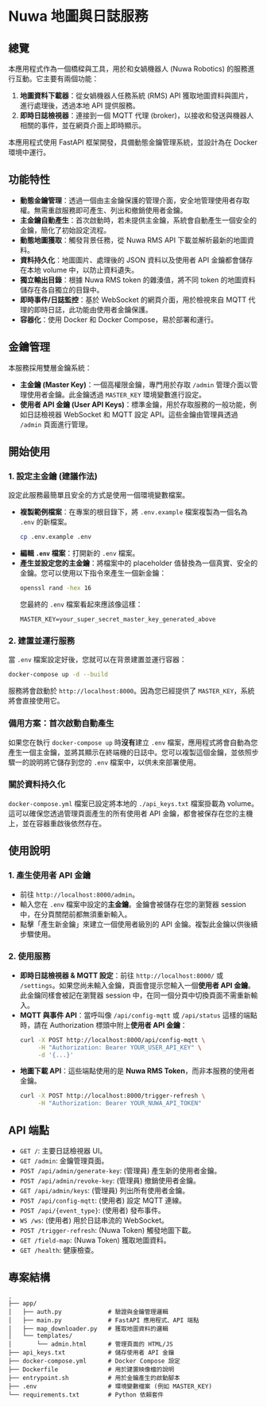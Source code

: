 # Nuwa 地圖與日誌服務

## 總覽

本應用程式作為一個橋樑與工具，用於和女媧機器人 (Nuwa Robotics) 的服務進行互動。它主要有兩個功能：

1.  **地圖資料下載器**：從女媧機器人任務系統 (RMS) API 獲取地圖資料與圖片，進行處理後，透過本地 API 提供服務。
2.  **即時日誌檢視器**：連接到一個 MQTT 代理 (broker)，以接收和發送與機器人相關的事件，並在網頁介面上即時顯示。

本應用程式使用 FastAPI 框架開發，具備動態金鑰管理系統，並設計為在 Docker 環境中運行。

## 功能特性

-   **動態金鑰管理**：透過一個由主金鑰保護的管理介面，安全地管理使用者存取權。無需重啟服務即可產生、列出和撤銷使用者金鑰。
-   **主金鑰自動產生**：首次啟動時，若未提供主金鑰，系統會自動產生一個安全的金鑰，簡化了初始設定流程。
-   **動態地圖獲取**：觸發背景任務，從 Nuwa RMS API 下載並解析最新的地圖資料。
-   **資料持久化**：地圖圖片、處理後的 JSON 資料以及使用者 API 金鑰都會儲存在本地 volume 中，以防止資料遺失。
-   **獨立輸出目錄**：根據 Nuwa RMS token 的雜湊值，將不同 token 的地圖資料儲存在各自獨立的目錄中。
-   **即時事件/日誌監控**：基於 WebSocket 的網頁介面，用於檢視來自 MQTT 代理的即時日誌，此功能由使用者金鑰保護。
-   **容器化**：使用 Docker 和 Docker Compose，易於部署和運行。

## 金鑰管理

本服務採用雙層金鑰系統：
-   **主金鑰 (Master Key)**：一個高權限金鑰，專門用於存取 `/admin` 管理介面以管理使用者金鑰。此金鑰透過 `MASTER_KEY` 環境變數進行設定。
-   **使用者 API 金鑰 (User API Keys)**：標準金鑰，用於存取服務的一般功能，例如日誌檢視器 WebSocket 和 MQTT 設定 API。這些金鑰由管理員透過 `/admin` 頁面進行管理。

## 開始使用

### 1. 設定主金鑰 (建議作法)

設定此服務最簡單且安全的方式是使用一個環境變數檔案。

-   **複製範例檔案**：在專案的根目錄下，將 `.env.example` 檔案複製為一個名為 `.env` 的新檔案。
    ```bash
    cp .env.example .env
    ```
-   **編輯 `.env` 檔案**：打開新的 `.env` 檔案。
-   **產生並設定您的主金鑰**：將檔案中的 placeholder 值替換為一個真實、安全的金鑰。您可以使用以下指令來產生一個新金鑰：
    ```bash
    openssl rand -hex 16
    ```
    您最終的 `.env` 檔案看起來應該像這樣：
    ```
    MASTER_KEY=your_super_secret_master_key_generated_above
    ```

### 2. 建置並運行服務

當 `.env` 檔案設定好後，您就可以在背景建置並運行容器：
```bash
docker-compose up -d --build
```
服務將會啟動於 `http://localhost:8000`。因為您已經提供了 `MASTER_KEY`，系統將會直接使用它。

### 備用方案：首次啟動自動產生

如果您在執行 `docker-compose up` 時**沒有**建立 `.env` 檔案，應用程式將會自動為您產生一個主金鑰，並將其顯示在終端機的日誌中。您可以複製這個金鑰，並依照步驟一的說明將它儲存到您的 `.env` 檔案中，以供未來部署使用。

### 關於資料持久化

`docker-compose.yml` 檔案已設定將本地的 `./api_keys.txt` 檔案掛載為 volume。這可以確保您透過管理頁面產生的所有使用者 API 金鑰，都會被保存在您的主機上，並在容器重啟後依然存在。

## 使用說明

### 1. 產生使用者 API 金鑰

-   前往 `http://localhost:8000/admin`。
-   輸入您在 `.env` 檔案中設定的**主金鑰**。金鑰會被儲存在您的瀏覽器 session 中，在分頁關閉前都無須重新輸入。
-   點擊「產生新金鑰」來建立一個使用者級別的 API 金鑰。複製此金鑰以供後續步驟使用。

### 2. 使用服務

-   **即時日誌檢視器 & MQTT 設定**：前往 `http://localhost:8000/` 或 `/settings`。如果您尚未輸入金鑰，頁面會提示您輸入一個**使用者 API 金鑰**。此金鑰同樣會被記在瀏覽器 session 中，在同一個分頁中切換頁面不需重新輸入。
-   **MQTT 與事件 API**：當呼叫像 `/api/config-mqtt` 或 `/api/status` 這樣的端點時，請在 Authorization 標頭中附上**使用者 API 金鑰**：
    ```bash
    curl -X POST http://localhost:8000/api/config-mqtt \
         -H "Authorization: Bearer YOUR_USER_API_KEY" \
         -d '{...}'
    ```
-   **地圖下載 API**：這些端點使用的是 **Nuwa RMS Token**，而非本服務的使用者金鑰。
    ```bash
    curl -X POST http://localhost:8000/trigger-refresh \
         -H "Authorization: Bearer YOUR_NUWA_API_TOKEN"
    ```

## API 端點

-   `GET /`: 主要日誌檢視器 UI。
-   `GET /admin`: 金鑰管理頁面。
-   `POST /api/admin/generate-key`: (管理員) 產生新的使用者金鑰。
-   `POST /api/admin/revoke-key`: (管理員) 撤銷使用者金鑰。
-   `GET /api/admin/keys`: (管理員) 列出所有使用者金鑰。
-   `POST /api/config-mqtt`: (使用者) 設定 MQTT 連線。
-   `POST /api/{event_type}`: (使用者) 發布事件。
-   `WS /ws`: (使用者) 用於日誌串流的 WebSocket。
-   `POST /trigger-refresh`: (Nuwa Token) 觸發地圖下載。
-   `GET /field-map`: (Nuwa Token) 獲取地圖資料。
-   `GET /health`: 健康檢查。

## 專案結構

```
.
├── app/
│   ├── auth.py             # 驗證與金鑰管理邏輯
│   ├── main.py             # FastAPI 應用程式、API 端點
│   ├── map_downloader.py   # 獲取地圖資料的邏輯
│   └── templates/
│       └── admin.html      # 管理頁面的 HTML/JS
├── api_keys.txt            # 儲存使用者 API 金鑰
├── docker-compose.yml      # Docker Compose 設定
├── Dockerfile              # 用於建置映像檔的說明
├── entrypoint.sh           # 用於金鑰產生的啟動腳本
├── .env                    # 環境變數檔案 (例如 MASTER_KEY)
└── requirements.txt        # Python 依賴套件
```
